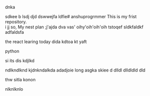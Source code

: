 dnka

sdkee
b
lsdj
djd
dswwejfa
ldfie# anshuprogrmmer
This is my frist repository.
<br>
i
jj
so, My nest plan
;j'ajda
dva
vas'
oihy'oih'oih'oih tstoqef
sldkfaldkf
adfaldsfa
<html>
  
the react learing 
today dida kdtoa
kt yaft 

python


si  its dis kdjlkd

ndlkndlknd
kjdnkndalkda
adadjoie
long asgka
skiee
d
dlldl
dlldldld
dld

thw sitla
konon

nlknlknlo
